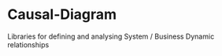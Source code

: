 Causal-Diagram
==============

Libraries for defining and analysing System / Business Dynamic relationships
